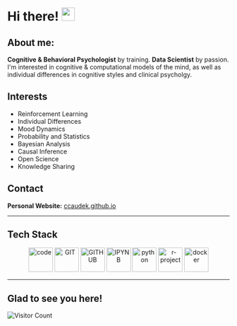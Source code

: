 <h1>
  Hi there!
  <img src="https://media.giphy.com/media/hvRJCLFzcasrR4ia7z/giphy.gif" width="30px"/>
</h1>

## About me:

**Cognitive & Behavioral Psychologist** by training. **Data Scientist** by passion. I'm interested in cognitive & computational models of the mind, as well as individual differences in cognitive styles and clinical psycholgy.

## Interests

- Reinforcement Learning
- Individual Differences
- Mood Dynamics
- Probability and Statistics 
- Bayesian Analysis 
- Causal Inference 
- Open Science 
- Knowledge Sharing 

## Contact

**Personal Website:** [ccaudek.github.io](https://ccaudek.github.io/caudeklab/)

---

## Tech Stack

<p align="center">
      <img src="https://www.vectorlogo.zone/logos/visualstudio_code/visualstudio_code-icon.svg" alt="code" width="55" height="55"/>
      <img src="https://www.vectorlogo.zone/logos/git-scm/git-scm-icon.svg" alt="GIT" width="55" height="55"/> 
      <img src="https://www.vectorlogo.zone/logos/github/github-tile.svg" alt="GITHUB" width="55" height="55"/> 
      <img src="https://www.vectorlogo.zone/logos/jupyter/jupyter-icon.svg" alt="IPYNB" width="55" height="55"/>  
      <img src="https://www.vectorlogo.zone/logos/python/python-icon.svg" alt="python" width="55" height="55"/>
      <img src="https://www.vectorlogo.zone/logos/r-project/r-project-icon.svg" alt="r-project" width="55" height="55"/>
      <img src="https://www.vectorlogo.zone/logos/docker/docker-icon.svg" alt="docker" width="55" height="55"/> 
</p>

---

## Glad to see you here! 

![Visitor Count](https://profile-counter.glitch.me/{ccaudek}/count.svg)

